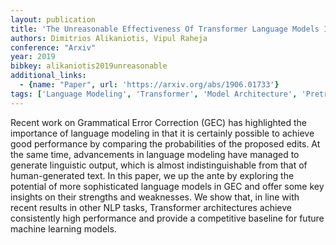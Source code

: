 ```yaml
---
layout: publication
title: 'The Unreasonable Effectiveness Of Transformer Language Models In Grammatical Error Correction'
authors: Dimitrios Alikaniotis, Vipul Raheja
conference: "Arxiv"
year: 2019
bibkey: alikaniotis2019unreasonable
additional_links:
  - {name: "Paper", url: 'https://arxiv.org/abs/1906.01733'}
tags: ['Language Modeling', 'Transformer', 'Model Architecture', 'Pretraining Methods']
---
```

Recent work on Grammatical Error Correction (GEC) has highlighted the
importance of language modeling in that it is certainly possible to achieve
good performance by comparing the probabilities of the proposed edits. At the
same time, advancements in language modeling have managed to generate
linguistic output, which is almost indistinguishable from that of
human-generated text. In this paper, we up the ante by exploring the potential
of more sophisticated language models in GEC and offer some key insights on
their strengths and weaknesses. We show that, in line with recent results in
other NLP tasks, Transformer architectures achieve consistently high
performance and provide a competitive baseline for future machine learning
models.
